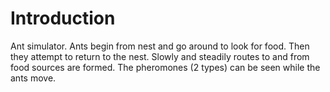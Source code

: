 # Introduction

Ant simulator. Ants begin from nest and go around to look for food. Then they attempt to return to the nest. Slowly and steadily routes to and from food sources are formed. The pheromones (2 types) can be seen while the ants move.